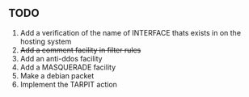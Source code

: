 ## TODO
  1. Add a verification of the name of INTERFACE thats exists in on the hosting system
  2. ~~Add a comment facility in filter rules~~
  3. Add an anti-ddos facility
  4. Add a MASQUERADE facility
  5. Make a debian packet
  6. Implement the TARPIT action
	
